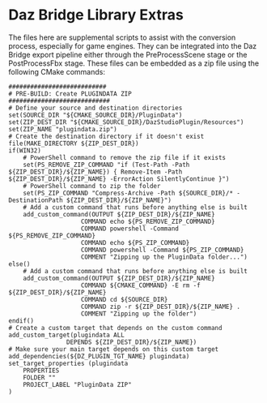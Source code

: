 # Daz Bridge Library Extras

The files here are supplemental scripts to assist with the conversion process, especially for game engines.  They can be integrated into the Daz Bridge export pipeline either through the PreProcessScene stage or the PostProcessFbx stage.  These files can be embedded as a zip file using the following CMake commands:

```
###########################
# PRE-BUILD: Create PLUGINDATA ZIP
############################
# Define your source and destination directories
set(SOURCE_DIR "${CMAKE_SOURCE_DIR}/PluginData")
set(ZIP_DEST_DIR "${CMAKE_SOURCE_DIR}/DazStudioPlugin/Resources")
set(ZIP_NAME "plugindata.zip")
# Create the destination directory if it doesn't exist
file(MAKE_DIRECTORY ${ZIP_DEST_DIR})
if(WIN32)
	# PowerShell command to remove the zip file if it exists
	set(PS_REMOVE_ZIP_COMMAND "if (Test-Path -Path ${ZIP_DEST_DIR}/${ZIP_NAME}) { Remove-Item -Path ${ZIP_DEST_DIR}/${ZIP_NAME} -ErrorAction SilentlyContinue }")
	# PowerShell command to zip the folder
	set(PS_ZIP_COMMAND "Compress-Archive -Path ${SOURCE_DIR}/* -DestinationPath ${ZIP_DEST_DIR}/${ZIP_NAME}")
	# Add a custom command that runs before anything else is built
	add_custom_command(OUTPUT ${ZIP_DEST_DIR}/${ZIP_NAME}
					COMMAND echo ${PS_REMOVE_ZIP_COMMAND}
					COMMAND powershell -Command ${PS_REMOVE_ZIP_COMMAND}
					COMMAND echo ${PS_ZIP_COMMAND}
					COMMAND powershell -Command ${PS_ZIP_COMMAND}
					COMMENT "Zipping up the PluginData folder...")
else()
	# Add a custom command that runs before anything else is built
	add_custom_command(OUTPUT ${ZIP_DEST_DIR}/${ZIP_NAME}
                    COMMAND ${CMAKE_COMMAND} -E rm -f ${ZIP_DEST_DIR}/${ZIP_NAME}
                    COMMAND cd ${SOURCE_DIR}
                    COMMAND zip -r ${ZIP_DEST_DIR}/${ZIP_NAME} .
					COMMENT "Zipping up the folder")
endif()
# Create a custom target that depends on the custom command
add_custom_target(plugindata ALL
				DEPENDS ${ZIP_DEST_DIR}/${ZIP_NAME})
# Make sure your main target depends on this custom target
add_dependencies(${DZ_PLUGIN_TGT_NAME} plugindata)
set_target_properties (plugindata
	PROPERTIES
	FOLDER ""
	PROJECT_LABEL "PluginData ZIP"
)
```